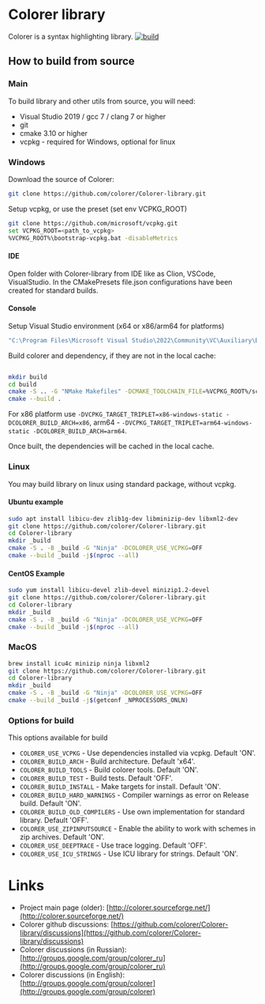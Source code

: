 # Colorer library

Colorer is a syntax highlighting library.
[![build](https://github.com/colorer/Colorer-library/actions/workflows/colorer_ci.yml/badge.svg)](https://github.com/colorer/Colorer-library/actions/workflows/colorer_ci.yml)

## How to build from source

### Main

To build library and other utils from source, you will need:

* Visual Studio 2019 / gcc 7 / clang 7 or higher
* git
* cmake 3.10 or higher
* vcpkg - required for Windows, optional for linux

### Windows

Download the source of Colorer:

```bash
git clone https://github.com/colorer/Colorer-library.git
```

Setup vcpkg, or use the preset (set env VCPKG_ROOT)

```bash
git clone https://github.com/microsoft/vcpkg.git
set VCPKG_ROOT=<path_to_vcpkg>
%VCPKG_ROOT%\bootstrap-vcpkg.bat -disableMetrics
```

#### IDE

Open folder with Colorer-library from IDE like as Clion, VSCode, VisualStudio.
In the CMakePresets file.json configurations have been created for standard builds.

#### Console

Setup Visual Studio environment (x64 or x86/arm64 for platforms)

```bash
"C:\Program Files\Microsoft Visual Studio\2022\Community\VC\Auxiliary\Build\vcvarsall.bat" x64
```

Build colorer and dependency, if they are not in the local cache:

```bash

mkdir build
cd build
cmake -S .. -G "NMake Makefiles" -DCMAKE_TOOLCHAIN_FILE=%VCPKG_ROOT%/scripts/buildsystems/vcpkg.cmake -DVCPKG_TARGET_TRIPLET=x64-windows-static -DCOLORER_BUILD_ARCH=x64
cmake --build .
```

For x86 platform use `-DVCPKG_TARGET_TRIPLET=x86-windows-static -DCOLORER_BUILD_ARCH=x86`, arm64 - `-DVCPKG_TARGET_TRIPLET=arm64-windows-static -DCOLORER_BUILD_ARCH=arm64`.

Once built, the dependencies will be cached in the local cache.

### Linux

You may build library on linux using standard package, without vcpkg.

#### Ubuntu example

```bash
sudo apt install libicu-dev zlib1g-dev libminizip-dev libxml2-dev
git clone https://github.com/colorer/Colorer-library.git
cd Colorer-library
mkdir _build
cmake -S . -B _build -G "Ninja" -DCOLORER_USE_VCPKG=OFF
cmake --build _build -j$(nproc --all)
```

#### CentOS Example

```bash
sudo yum install libicu-devel zlib-devel minizip1.2-devel
git clone https://github.com/colorer/Colorer-library.git
cd Colorer-library
mkdir _build
cmake -S . -B _build -G "Ninja" -DCOLORER_USE_VCPKG=OFF
cmake --build _build -j$(nproc --all)
```
### MacOS

```bash
brew install icu4c minizip ninja libxml2
git clone https://github.com/colorer/Colorer-library.git
cd Colorer-library
mkdir _build
cmake -S . -B _build -G "Ninja" -DCOLORER_USE_VCPKG=OFF
cmake --build _build -j$(getconf _NPROCESSORS_ONLN)
```

### Options for build

This options available for build

* `COLORER_USE_VCPKG` - Use dependencies installed via vcpkg. Default 'ON'.
* `COLORER_BUILD_ARCH` - Build architecture. Default 'x64'.
* `COLORER_BUILD_TOOLS` - Build colorer tools. Default 'ON'.
* `COLORER_BUILD_TEST` - Build tests. Default 'OFF'.
* `COLORER_BUILD_INSTALL` - Make targets for install. Default 'ON'.
* `COLORER_BUILD_HARD_WARNINGS` - Compiler warnings as error on Release build. Default 'ON'.
* `COLORER_BUILD_OLD_COMPILERS` - Use own implementation for standard library. Default 'OFF'.
* `COLORER_USE_ZIPINPUTSOURCE` - Enable the ability to work with schemes in zip archives. Default 'ON'.
* `COLORER_USE_DEEPTRACE` - Use trace logging. Default 'OFF'.
* `COLORER_USE_ICU_STRINGS` - Use ICU library for strings. Default 'ON'.

Links
========================

* Project main page (older): [http://colorer.sourceforge.net/](http://colorer.sourceforge.net/)
* Colorer github discussions: [https://github.com/colorer/Colorer-library/discussions](https://github.com/colorer/Colorer-library/discussions)
* Colorer discussions (in Russian): [http://groups.google.com/group/colorer_ru](http://groups.google.com/group/colorer_ru)
* Colorer discussions (in English): [http://groups.google.com/group/colorer](http://groups.google.com/group/colorer)
